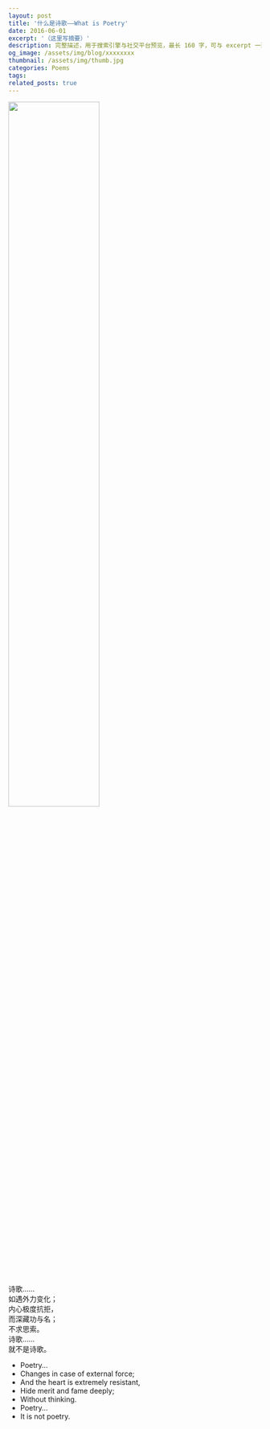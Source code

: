 ```yaml
---
layout: post
title: '什么是诗歌——What is Poetry'
date: 2016-06-01
excerpt: '（这里写摘要）'
description: 完整描述，用于搜索引擎与社交平台预览，最长 160 字，可与 excerpt 一致
og_image: /assets/img/blog/xxxxxxxx
thumbnail: /assets/img/thumb.jpg
categories: Poems
tags: 
related_posts: true
---
```


<img src="{{ '/assets/img/blog/xxxxxxxx' | relative_url }}" style="width:60%;">

诗歌……  
如遇外力变化；  
内心极度抗拒，  
而深藏功与名；  
不求思索。  
诗歌……  
就不是诗歌。

- Poetry…
- Changes in case of external force;
- And the heart is extremely resistant,
- Hide merit and fame deeply;
- Without thinking.
- Poetry…
- It is not poetry.